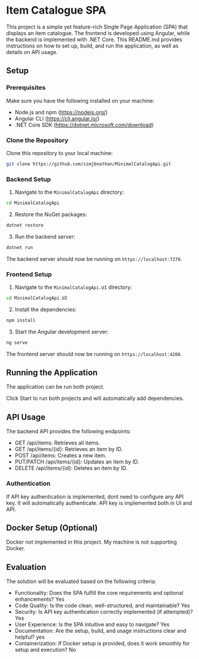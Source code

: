 # Item Catalogue SPA

This project is a simple yet feature-rich Single Page Application (SPA) that displays an item catalogue. The frontend is developed using Angular, while the backend is implemented with .NET Core. This README.md provides instructions on how to set up, build, and run the application, as well as details on API usage.

## Setup

### Prerequisites

Make sure you have the following installed on your machine:

- Node.js and npm (https://nodejs.org/)
- Angular CLI (https://cli.angular.io/)
- .NET Core SDK (https://dotnet.microsoft.com/download)

### Clone the Repository

Clone this repository to your local machine:

```bash
git clone https://github.com/simjbnathan/MinimalCatalogApi.git
```

### Backend Setup

1. Navigate to the `MinimalCatalogApi` directory:

```bash
cd MinimalCatalogApi
```

2. Restore the NuGet packages:

```bash
dotnet restore
```

3. Run the backend server:

```bash
dotnet run
```

The backend server should now be running on `https://localhost:7278`.

### Frontend Setup

1. Navigate to the `MinimalCatalogApi.UI` directory:

```bash
cd MinimalCatalogApi.UI
```

2. Install the dependencies:

```bash
npm install
```

3. Start the Angular development server:

```bash
ng serve
```

The frontend server should now be running on `https://localhost:4200`.

## Running the Application
The application can be run both project.

Click Start to run both projects and will automatically add dependencies.


## API Usage

The backend API provides the following endpoints:

- GET /api/items: Retrieves all items.
- GET /api/items/{id}: Retrieves an item by ID.
- POST /api/items: Creates a new item.
- PUT/PATCH /api/items/{id}: Updates an item by ID.
- DELETE /api/items/{id}: Deletes an item by ID.

### Authentication

If API key authentication is implemented, dont need to configure any API key. It will automatically authenticate.
API key is implemented both in UI and API.

## Docker Setup (Optional)

Docker not implemented in this project. My machine is not supporting Docker.

## Evaluation

The solution will be evaluated based on the following criteria:

- Functionality: Does the SPA fulfill the core requirements and optional enhancements? Yes
- Code Quality: Is the code clean, well-structured, and maintainable? Yes
- Security: Is API key authentication correctly implemented (if attempted)? Yes
- User Experience: Is the SPA intuitive and easy to navigate? Yes
- Documentation: Are the setup, build, and usage instructions clear and helpful? yes
- Containerization: If Docker setup is provided, does it work smoothly for setup and execution? No

